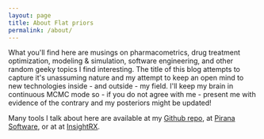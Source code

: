 ```yaml
---
layout: page
title: About Flat priors
permalink: /about/
---
```


What you'll find here are musings on pharmacometrics, drug treatment optimization, modeling & simulation, software engineering, and other random geeky topics I find interesting. The title of this blog attempts to capture it's unassuming nature and my attempt to keep an open mind to new technologies inside - and outside - my field. I'll keep my brain in continuous MCMC mode so - if you do not agree with me - present me with evidence of the contrary and my posteriors might be updated!

Many tools I talk about here are available at my [Github repo](https://github.com/ronkeizer), at [Pirana Software](http://www.pirana-software.com), or at at [InsightRX](http://www.insight-rx.com).
